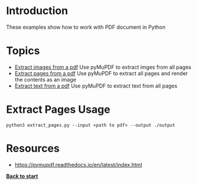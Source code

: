 # Introduction

These examples show how to work with PDF document in Python

# Topics
 - [Extract images from a pdf](/pdf/extract_images.py) Use pyMuPDF to extract imges from all pages
 - [Extract pages from a pdf](/pdf/extract_pages.py) Use pyMuPDF to extract all pages and render the contents as an image
 - [Extract text from a pdf](/pdf/extract_text.py) Use pyMuPDF to extract text from all pages
 


# Extract Pages Usage

`python3 extract_pages.py --input <path to pdf> --output ./output`

# Resources

 - https://pymupdf.readthedocs.io/en/latest/index.html

**[Back to start](https://github.com/ccozad/python-playground)**
